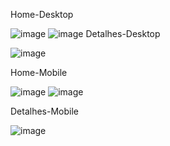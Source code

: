 Home-Desktop

![image](https://github.com/user-attachments/assets/ae6b0c52-1542-457a-90e6-8b0eff440699)
![image](https://github.com/user-attachments/assets/60f19f3e-3762-4cc3-8e28-570e31f5749b)
Detalhes-Desktop

![image](https://github.com/user-attachments/assets/45dc11a6-be9b-42f6-a6f4-34eb33a5d0d5)


Home-Mobile

![image](https://github.com/user-attachments/assets/23c50361-1b94-47c1-b58c-b098f10bb608)
![image](https://github.com/user-attachments/assets/c9456372-08b6-4b16-8bd6-018447be3841)

Detalhes-Mobile

![image](https://github.com/user-attachments/assets/33d31654-b829-4765-9916-f7549f09665d)




